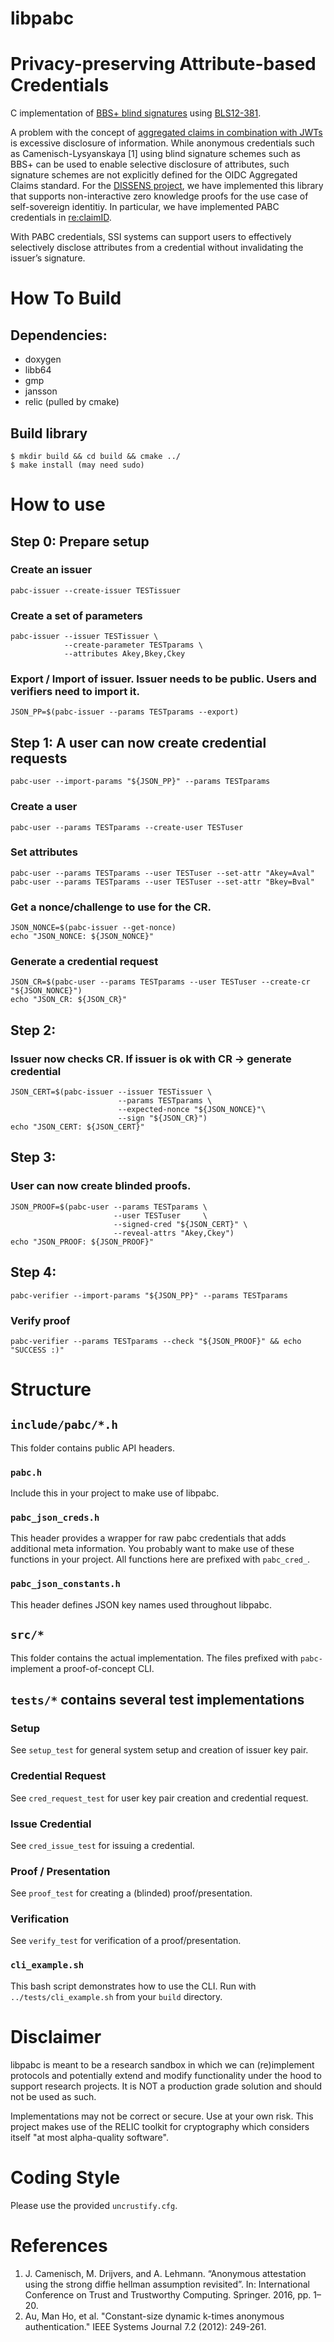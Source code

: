 # libpabc

# Privacy-preserving Attribute-based Credentials

C implementation of [BBS+ blind signatures](https://github.com/ontio/ontology-crypto/wiki/Anonymous-Credential) using [BLS12-381](https://electriccoin.co/blog/new-snark-curve/).

A problem with the concept of [aggregated claims in combination with JWTs](https://openid.net/specs/openid-connect-core-1_0.html#AggregatedDistributedClaims)
is excessive disclosure of information.
While anonymous credentials such as Camenisch-Lysyanskaya [1] using blind
signature schemes such as BBS+ can be used to enable selective disclosure of
attributes, such signature schemes are not explicitly defined for the OIDC
Aggregated Claims standard. For the [DISSENS project](https://wiki.geant.org/display/NGITrust/Funded+Projects+Call+2#FundedProjectsCall2-DISSENS),
we have implemented this library that supports non-interactive zero knowledge
proofs for the use case of self-sovereign identitiy.
In particular, we have implemented PABC credentials in
[re:claimID](https://reclaim-identity.io).

With PABC credentials, SSI systems can support users to effectively selectively
disclose attributes from a credential without invalidating the issuer’s
signature.

# How To Build

## Dependencies:

- doxygen
- libb64
- gmp
- jansson
- relic (pulled by cmake)

## Build library

```
$ mkdir build && cd build && cmake ../
$ make install (may need sudo)
```

# How to use

## Step 0: Prepare setup

### Create an issuer

```
pabc-issuer --create-issuer TESTissuer
```

### Create a set of parameters

```
pabc-issuer --issuer TESTissuer \
            --create-parameter TESTparams \
            --attributes Akey,Bkey,Ckey
```

### Export / Import of issuer. Issuer needs to be public. Users and verifiers need to import it.

```
JSON_PP=$(pabc-issuer --params TESTparams --export)
```

## Step 1: A user can now create credential requests

```
pabc-user --import-params "${JSON_PP}" --params TESTparams
```

### Create a user

```
pabc-user --params TESTparams --create-user TESTuser
```

### Set attributes

```
pabc-user --params TESTparams --user TESTuser --set-attr "Akey=Aval"
pabc-user --params TESTparams --user TESTuser --set-attr "Bkey=Bval"
```

### Get a nonce/challenge to use for the CR.

```
JSON_NONCE=$(pabc-issuer --get-nonce)
echo "JSON_NONCE: ${JSON_NONCE}"
```

### Generate a credential request

```
JSON_CR=$(pabc-user --params TESTparams --user TESTuser --create-cr "${JSON_NONCE}")
echo "JSON_CR: ${JSON_CR}"
```

## Step 2:

### Issuer now checks CR. If issuer is ok with CR -> generate credential

```
JSON_CERT=$(pabc-issuer --issuer TESTissuer \
                        --params TESTparams \
                        --expected-nonce "${JSON_NONCE}"\
                        --sign "${JSON_CR}")
echo "JSON_CERT: ${JSON_CERT}"
```

## Step 3:

### User can now create blinded proofs.

```
JSON_PROOF=$(pabc-user --params TESTparams \
                       --user TESTuser     \
                       --signed-cred "${JSON_CERT}" \
                       --reveal-attrs "Akey,Ckey")
echo "JSON_PROOF: ${JSON_PROOF}"
```

## Step 4:

```
pabc-verifier --import-params "${JSON_PP}" --params TESTparams
```

### Verify proof

```
pabc-verifier --params TESTparams --check "${JSON_PROOF}" && echo "SUCCESS :)"
```

# Structure

## `include/pabc/*.h`

This folder contains public API headers.

### `pabc.h`

Include this in your project to make use of libpabc.

### `pabc_json_creds.h`

This header provides a wrapper for raw pabc credentials that adds additional meta information. You probably want to make use of these functions in your project. All functions here are prefixed with `pabc_cred_`.

### `pabc_json_constants.h`

This header defines JSON key names used throughout libpabc.

## `src/*`

This folder contains the actual implementation. The files prefixed with `pabc-`
implement a proof-of-concept CLI.

## `tests/*` contains several test implementations

### Setup

See `setup_test` for general system setup and creation of issuer key pair.

### Credential Request

See `cred_request_test` for user key pair creation and credential request.

### Issue Credential

See `cred_issue_test` for issuing a credential.

### Proof / Presentation

See `proof_test` for creating a (blinded) proof/presentation.

### Verification

See `verify_test` for verification of a proof/presentation.

### `cli_example.sh`

This bash script demonstrates how to use the CLI. Run with
`../tests/cli_example.sh` from your `build` directory.

# Disclaimer

libpabc is meant to be a research sandbox in which we can (re)implement
protocols and potentially extend and modify functionality under the hood to
support research projects. It is NOT a production grade solution and should not
be used as such.

Implementations may not be correct or secure. Use at your own risk. This project
makes use of the RELIC toolkit for cryptography which considers itself "at most
alpha-quality software".

# Coding Style

Please use the provided `uncrustify.cfg`.

# References

1. J. Camenisch, M. Drijvers, and A. Lehmann. “Anonymous attestation using the strong diffie hellman assumption revisited”. In: International Conference on Trust and Trustworthy Computing. Springer. 2016, pp. 1–20.
2. Au, Man Ho, et al. "Constant-size dynamic k-times anonymous authentication." IEEE Systems Journal 7.2 (2012): 249-261.
